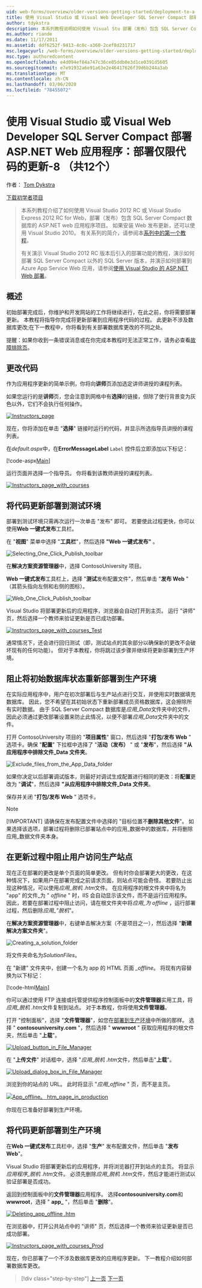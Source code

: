 ```yaml
---
uid: web-forms/overview/older-versions-getting-started/deployment-to-a-hosting-provider/deployment-to-a-hosting-provider-deploying-a-code-only-update-8-of-12
title: 使用 Visual Studio 或 Visual Web Developer SQL Server Compact 部署 ASP.NET Web 应用程序：部署仅限代码的更新-8 of 12 |Microsoft Docs
author: tdykstra
description: 本系列教程说明如何使用 Visual Stu 部署（发布）包含 SQL Server Compact 数据库的 ASP.NET web 应用程序项目。
ms.author: riande
ms.date: 11/17/2011
ms.assetid: ddf6252f-9413-4c0c-a360-2cef8d231717
msc.legacyurl: /web-forms/overview/older-versions-getting-started/deployment-to-a-hosting-provider/deployment-to-a-hosting-provider-deploying-a-code-only-update-8-of-12
msc.type: authoredcontent
ms.openlocfilehash: e4d094ef84a747c36ce05ddb0e3d1ce0391d5605
ms.sourcegitcommit: e7e91932a6e91a63e2e46417626f39d6b244a3ab
ms.translationtype: MT
ms.contentlocale: zh-CN
ms.lasthandoff: 03/06/2020
ms.locfileid: "78455072"
---
```

# <a name="deploying-an-aspnet-web-application-with-sql-server-compact-using-visual-studio-or-visual-web-developer-deploying-a-code-only-update---8-of-12"></a>使用 Visual Studio 或 Visual Web Developer SQL Server Compact 部署 ASP.NET Web 应用程序：部署仅限代码的更新-8 （共12个）

作者： [Tom Dykstra](https://github.com/tdykstra)

[下载初学者项目](https://code.msdn.microsoft.com/Deploying-an-ASPNET-Web-4e31366b)

> 本系列教程介绍了如何使用 Visual Studio 2012 RC 或 Visual Studio Express 2012 RC for Web，部署（发布）包含 SQL Server Compact 数据库的 ASP.NET web 应用程序项目。 如果安装 Web 发布更新，还可以使用 Visual Studio 2010。 有关系列的简介，请参阅本[系列中的第一个教程](deployment-to-a-hosting-provider-introduction-1-of-12.md)。
> 
> 有关演示 Visual Studio 2012 RC 版本后引入的部署功能的教程，演示如何部署 SQL Server Compact 以外的 SQL Server 版本，并演示如何部署到 Azure App Service Web 应用，请参阅[使用 Visual Studio 的 ASP.NET Web 部署](../../deployment/visual-studio-web-deployment/introduction.md)。

## <a name="overview"></a>概述

初始部署完成后，你维护和开发网站的工作将继续进行，在此之前，你将需要部署更新。 本教程将指导你完成将更新部署到应用程序代码的过程。 此更新不涉及数据库更改;在下一教程中，你将看到有关部署数据库更改的不同之处。

提醒：如果你收到一条错误消息或在你完成本教程时无法正常工作，请务必查看[故障排除页](deployment-to-a-hosting-provider-creating-and-installing-deployment-packages-12-of-12.md)。

## <a name="making-a-code-change"></a>更改代码

作为应用程序更新的简单示例，你将向**讲师**页添加选定讲师讲授的课程列表。

如果您运行的是**讲师**页，您会注意到网格中有**选择**的链接，但除了使行背景变为灰色以外，它们不会执行任何操作。

[![Instructors_page](deployment-to-a-hosting-provider-deploying-a-code-only-update-8-of-12/_static/image2.png)](deployment-to-a-hosting-provider-deploying-a-code-only-update-8-of-12/_static/image1.png)

现在，你将添加在单击 "**选择**" 链接时运行的代码，并显示所选指导员讲授的课程列表。

在*default.aspx*中，在**ErrorMessageLabel** `Label` 控件后立即添加以下标记：

[!code-aspx[Main](deployment-to-a-hosting-provider-deploying-a-code-only-update-8-of-12/samples/sample1.aspx)]

运行页面并选择一个指导员。 你将看到该教师讲授的课程列表。

[![Instructors_page_with_courses](deployment-to-a-hosting-provider-deploying-a-code-only-update-8-of-12/_static/image4.png)](deployment-to-a-hosting-provider-deploying-a-code-only-update-8-of-12/_static/image3.png)

## <a name="deploying-the-code-update-to-the-test-environment"></a>将代码更新部署到测试环境

部署到测试环境只需再次运行一次单击 "发布" 即可。 若要使此过程更快，你可以使用**Web 一键式发布**工具栏。

在 "**视图**" 菜单中选择 "**工具栏**"，然后选择 **"Web 一键式发布"** 。

![Selecting_One_Click_Publish_toolbar](deployment-to-a-hosting-provider-deploying-a-code-only-update-8-of-12/_static/image5.png)

在**解决方案资源管理器**中，选择 ContosoUniversity 项目。

**Web 一键式发布**工具栏上，选择 "**测试**发布配置文件"，然后单击 "**发布 Web** " （其箭头指向左侧和右侧的图标）。

![Web_One_Click_Publish_toolbar](deployment-to-a-hosting-provider-deploying-a-code-only-update-8-of-12/_static/image6.png)

Visual Studio 将部署更新后的应用程序，浏览器会自动打开到主页。 运行 "讲师" 页，然后选择一个教师来验证更新是否已成功部署。

[![Instructors_page_with_courses_Test](deployment-to-a-hosting-provider-deploying-a-code-only-update-8-of-12/_static/image8.png)](deployment-to-a-hosting-provider-deploying-a-code-only-update-8-of-12/_static/image7.png)

通常情况下，还会进行回归测试（即，测试站点的其余部分以确保新的更改不会破坏现有的任何功能）。 但对于本教程，你将跳过该步骤并继续将更新部署到生产环境。

## <a name="preventing-redeployment-of-the-initial-database-state-to-production"></a>阻止将初始数据库状态重新部署到生产环境

在实际应用程序中，用户在初次部署后与生产站点进行交互，并使用实时数据填充数据库。 因此，您不希望在其初始状态下重新部署成员资格数据库，这会擦除所有实时数据。 由于 SQL Server Compact 数据库是*应用\_Data*文件夹中的文件，因此必须通过更改部署设置来防止此情况，以便不部署*应用\_Data*文件夹中的文件。

打开 ContosoUniversity 项目的 "**项目属性**" 窗口，然后选择 "**打包/发布 Web** " 选项卡。确保 "**配置**" 下拉框中选择了 "**活动（发布）** " 或 "**发布**"，然后选择 **"从应用程序中排除文件\_Data 文件夹**。

![Exclude_files_from_the_App_Data_folder](deployment-to-a-hosting-provider-deploying-a-code-only-update-8-of-12/_static/image9.png)

如果你决定以后部署调试版本，则最好对调试生成配置进行相同的更改：将**配置**更改为 "**调试**"，然后选择 **"从应用程序中排除文件\_Data 文件夹**。

保存并关闭 "**打包/发布 Web** " 选项卡。

> [!NOTE] 
> 
> [!IMPORTANT]
> 请确保在发布配置文件中选择的 "目标位置不**删除其他文件**"。 如果选择该选项，部署过程将删除已部署站点中的应用\_数据中的数据库，并将删除应用\_数据文件夹本身。

## <a name="preventing-user-access-to-the-production-site-during-update"></a>在更新过程中阻止用户访问生产站点

现在正在部署的更改是单个页面的简单更改。 但有时你会部署更大的更改，在这种情况下，如果用户在部署完成之前请求页面，则站点可能会奇怪。 若要防止出现这种情况，可以使用*应用\_脱机 .htm*文件。 在应用程序的根文件夹中将名为 "app" 的文件\_为 " *offline* " 时，IIS 会自动显示该文件，而不是运行应用程序。 因此，若要在部署过程中阻止访问，请在根文件夹中将*应用\_为 offline* ，运行部署过程，然后删除*应用\_"脱机*"。

在**解决方案资源管理器**中，右键单击解决方案（不是项目之一），然后选择 "**新建解决方案文件夹**"。

![Creating_a_solution_folder](deployment-to-a-hosting-provider-deploying-a-code-only-update-8-of-12/_static/image10.png)

将文件夹命名为*SolutionFiles*。

在 "新建" 文件夹中，创建一个名为 app 的 HTML 页面 *\_offline*。 将现有内容替换为以下标记：

[!code-html[Main](deployment-to-a-hosting-provider-deploying-a-code-only-update-8-of-12/samples/sample2.html)]

你可以通过使用 FTP 连接或托管提供程序控制面板中的**文件管理器**实用工具，将*应用\_脱机 .htm*文件复制到站点。 对于本教程，你将使用**文件管理器**。

打开 "控制面板"，选择 "**文件管理器**"，如您在[部署到生产环境](deployment-to-a-hosting-provider-deploying-to-the-production-environment-7-of-12.md)中所做的那样。 选择 " **contosouniversity.com** "，然后选择 " **wwwroot** " 获取应用程序的根文件夹，然后单击 "**上载**"。

[![Upload_button_in_File_Manager](deployment-to-a-hosting-provider-deploying-a-code-only-update-8-of-12/_static/image12.png)](deployment-to-a-hosting-provider-deploying-a-code-only-update-8-of-12/_static/image11.png)

在 "**上传文件**" 对话框中，选择 "*应用\_脱机 .htm*文件，然后单击"**上载**"。

[![Upload_dialog_box_in_File_Manager](deployment-to-a-hosting-provider-deploying-a-code-only-update-8-of-12/_static/image14.png)](deployment-to-a-hosting-provider-deploying-a-code-only-update-8-of-12/_static/image13.png)

浏览到你的站点的 URL。 此时将显示 "*应用\_offline* " 页，而不是主页。

[![App_offline。 htm_page_in_production](deployment-to-a-hosting-provider-deploying-a-code-only-update-8-of-12/_static/image16.png)](deployment-to-a-hosting-provider-deploying-a-code-only-update-8-of-12/_static/image15.png)

你现在已准备好部署到生产环境。

## <a name="deploying-the-code-update-to-the-production-environment"></a>将代码更新部署到生产环境

在**Web 一键式发布**工具栏中，选择 "**生产**" 发布配置文件，然后单击 "**发布 Web**"。

Visual Studio 将部署更新后的应用程序，并将浏览器打开到站点的主页。 将显示*应用程序\_脱机 .htm*文件。 必须先删除*应用\_脱机 .htm*文件，然后才能进行测试以验证部署是否成功。

返回到控制面板中的**文件管理器**应用程序。 选择**contosouniversity.com**和**wwwroot**，选择 " **app\_** "，然后单击 "**删除**"。

[![Deleting_app_offline .htm](deployment-to-a-hosting-provider-deploying-a-code-only-update-8-of-12/_static/image18.png)](deployment-to-a-hosting-provider-deploying-a-code-only-update-8-of-12/_static/image17.png)

在浏览器中，打开公共站点中的 "讲师" 页，然后选择一个教师来验证更新是否已成功部署。

[![Instructors_page_with_courses_Prod](deployment-to-a-hosting-provider-deploying-a-code-only-update-8-of-12/_static/image20.png)](deployment-to-a-hosting-provider-deploying-a-code-only-update-8-of-12/_static/image19.png)

现在，你已部署了一个不涉及数据库更改的应用程序更新。 下一教程介绍如何部署数据库更改。

> [!div class="step-by-step"]
> [上一页](deployment-to-a-hosting-provider-deploying-to-the-production-environment-7-of-12.md)
> [下一页](deployment-to-a-hosting-provider-deploying-a-database-update-9-of-12.md)
